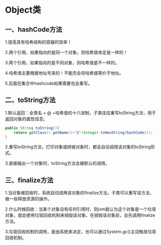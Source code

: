 # Object类

## 一、hashCode方法

1.提高具有哈希结构的容器的效率！

2.两个引用，如果指向的是同一个对象，则哈希值肯定是一样的！

3.两个引用，如果指向的是不同对象，则哈希值是不一样的。

4.哈希值主要根据地址号来的！不能完全将哈希值等价于地址。

5.后面在集合中hashcode如果需要也会重写。

## 二、toString方法

1.默认返回：全类名 + @ +哈希值的十六进制，子类往往重写toString方法，用于返回对象的属性信息。

```java
public String toString(){
	return getClass().getName()+"@"+Integer.toHexString(hashCode());
}
```

2.重写toString方法，打印对象或拼接对象时，都会自动调用该对象的toString形式。

3.直接输出一个对象时，toString方法会被默认的调用。

## 三、finalize方法

1.当对象被回收时，系统自动调用该对象的finalize方法。子类可以重写该方法，做一些释放资源的操作。

2.什么时候回收：当某个对象没有任何引用时，则jvm就认为这个对象是一个垃圾对象，就会使用垃圾回收机制来销毁该对象，在销毁该对象前，会先调用finalize方法。

3.垃圾回收机制的调用，是由系统来决定，也可以通过System.gc()主动触发垃圾回收机制。